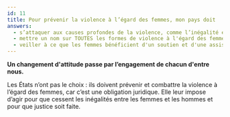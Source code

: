 ```yaml
---
id: 11
title: Pour prévenir la violence à l’égard des femmes, mon pays doit
answers:
  - s’attaquer aux causes profondes de la violence, comme l’inégalité entre les femmes et les hommes
  - mettre un nom sur TOUTES les formes de violence à l'égard des femmes, pour que tout le monde sache qu'il s'agit de crimes
  - veiller à ce que les femmes bénéficient d'un soutien et d'une assistance en cas d'agression
---
```

**Un changement d'attitude passe par l’engagement de chacun d'entre nous.**

Les États n’ont pas le choix : ils doivent prévenir et combattre la violence à l’égard des femmes, car c’est une obligation juridique. Elle leur impose d’agir pour que cessent les inégalités entre les femmes et les hommes et pour que justice soit faite.

